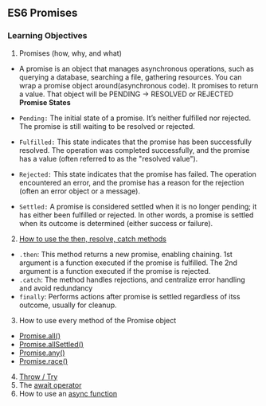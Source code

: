 ## ES6 Promises

### Learning Objectives
1. Promises (how, why, and what)
* A promise is an object that manages asynchronous operations, such as querying a database, searching a file, gathering resources. You can wrap a promise object around(asynchronous code). It promises to return a value. That object will be PENDING -> RESOLVED or REJECTED
**Promise States**
- `Pending:` The initial state of a promise. It’s neither fulfilled nor rejected. The promise is still waiting to be resolved or rejected.

- `Fulfilled:` This state indicates that the promise has been successfully resolved. The operation was completed successfully, and the promise has a value (often referred to as the "resolved value").

- `Rejected:` This state indicates that the promise has failed. The operation encountered an error, and the promise has a reason for the rejection (often an error object or a message).

- `Settled:` A promise is considered settled when it is no longer pending; it has either been fulfilled or rejected. In other words, a promise is settled when its outcome is determined (either success or failure).

2. [How to use the then, resolve, catch methods](https://www.youtube.com/watch?v=NOzi4wBHn0o)
- `.then`: This method returns a new promise, enabling chaining. 1st argument is a function executed if the promise is fulfilled. The 2nd argument is a function executed if the promise is rejected.
- `.catch`: The method handles rejections, and centralize error handling and avoid redundancy
- `finally`: Performs actions after promise is settled regardless of itss outcome, usually for cleanup.

3. How to use every method of the Promise object
* [Promise.all()](https://developer.mozilla.org/en-US/docs/Web/JavaScript/Reference/Global_Objects/Promise/all)
* [Promise.allSettled()](https://developer.mozilla.org/en-US/docs/Web/JavaScript/Reference/Global_Objects/Promise/allSettled)
* [Promise.any()](https://developer.mozilla.org/en-US/docs/Web/JavaScript/Reference/Global_Objects/Promise/any)
* [Promise.race()](https://developer.mozilla.org/en-US/docs/Web/JavaScript/Reference/Global_Objects/Promise/race)

4. [Throw / Try](https://developer.mozilla.org/en-US/docs/Web/JavaScript/Reference/Statements/throw)
5. The [await operator](https://developer.mozilla.org/en-US/docs/Web/JavaScript/Reference/Operators/await)
6. How to use an [async function](https://developer.mozilla.org/en-US/docs/Web/JavaScript/Reference/Statements/async_function)
